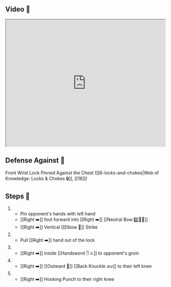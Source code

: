 ## Video 🎥

<iframe src="https://www.youtube.com/embed/tvS7L85fcqA?start=261&end=344" width="100%" height="400"></iframe>

## Defense Against 🤺

Front Wrist Lock Pinned Against the Chest ([[6-locks-and-chokes|Web of Knowledge: Locks & Chokes 🔒]], [[18]])

## Steps 👣

1. - Pin opponent's hands with left hand 
    - [[Right ➡️]] foot forward into [[Right ➡️]] [[Neutral Bow 0️⃣🧍‍♂️]] 
    - [[Right ➡️]] Vertical [[Elbow 💪]] Strike
2. - Pull [[Right ➡️]] hand out of the lock
3. - [[Right ➡️]] inside [[Handsword ✋⚔️]] to opponent's groin
4. - [[Right ➡️]] [[Outward 🔼]] [[Back Knuckle 🔙✊]] to their left knee
5. - [[Right ➡️]] Hooking Punch to their right knee
